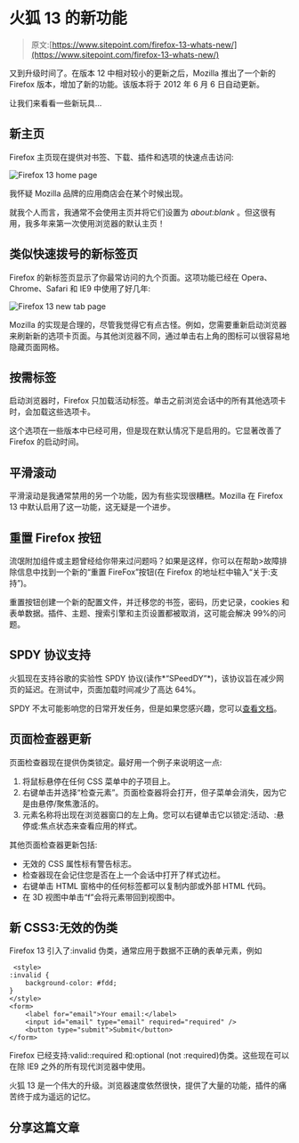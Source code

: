 # 火狐 13 的新功能

> 原文:[https://www.sitepoint.com/firefox-13-whats-new/](https://www.sitepoint.com/firefox-13-whats-new/)

又到升级时间了。在版本 12 中相对较小的更新之后，Mozilla 推出了一个新的 Firefox 版本，增加了新的功能。该版本将于 2012 年 6 月 6 日自动更新。

让我们来看看一些新玩具…

## 新主页

Firefox 主页现在提供对书签、下载、插件和选项的快速点击访问:

![Firefox 13 home page](../Images/ff24dd50cb082b9b9d6ee01015943245.png)

我怀疑 Mozilla 品牌的应用商店会在某个时候出现。

就我个人而言，我通常不会使用主页并将它们设置为 *about:blank* 。但这很有用，我多年来第一次使用浏览器的默认主页！

## 类似快速拨号的新标签页

Firefox 的新标签页显示了你最常访问的九个页面。这项功能已经在 Opera、Chrome、Safari 和 IE9 中使用了好几年:

![Firefox 13 new tab page](../Images/c8ce4720e58271cc52d69546310d7993.png)

Mozilla 的实现是合理的，尽管我觉得它有点古怪。例如，您需要重新启动浏览器来刷新新的选项卡页面。与其他浏览器不同，通过单击右上角的图标可以很容易地隐藏页面网格。

## 按需标签

启动浏览器时，Firefox 只加载活动标签。单击之前浏览会话中的所有其他选项卡时，会加载这些选项卡。

这个选项在一些版本中已经可用，但是现在默认情况下是启用的。它显著改善了 Firefox 的启动时间。

## 平滑滚动

平滑滚动是我通常禁用的另一个功能，因为有些实现很糟糕。Mozilla 在 Firefox 13 中默认启用了这一功能，这无疑是一个进步。

## 重置 Firefox 按钮

流氓附加组件或主题曾经给你带来过问题吗？如果是这样，你可以在帮助>故障排除信息中找到一个新的“重置 FireFox”按钮(在 Firefox 的地址栏中输入“关于:支持”)。

重置按钮创建一个新的配置文件，并迁移您的书签，密码，历史记录，cookies 和表单数据。插件、主题、搜索引擎和主页设置都被取消，这可能会解决 99%的问题。

## SPDY 协议支持

火狐现在支持谷歌的实验性 SPDY 协议(读作*“SPeedDY”*)，该协议旨在减少网页的延迟。在测试中，页面加载时间减少了高达 64%。

SPDY 不太可能影响您的日常开发任务，但是如果您感兴趣，您可以[查看文档](http://www.chromium.org/spdy)。

## 页面检查器更新

页面检查器现在提供伪类锁定。最好用一个例子来说明这一点:

1.  将鼠标悬停在任何 CSS 菜单中的子项目上。
2.  右键单击并选择“检查元素”。页面检查器将会打开，但子菜单会消失，因为它是由悬停/聚焦激活的。
3.  元素名称将出现在浏览器窗口的左上角。您可以右键单击它以锁定:活动、:悬停或:焦点状态来查看应用的样式。

其他页面检查器更新包括:

*   无效的 CSS 属性标有警告标志。
*   检查器现在会记住您是否在上一个会话中打开了样式边栏。
*   右键单击 HTML 窗格中的任何标签都可以复制内部或外部 HTML 代码。
*   在 3D 视图中单击“f”会将元素带回到视图中。

## 新 CSS3:无效的伪类

Firefox 13 引入了:invalid 伪类，通常应用于数据不正确的表单元素，例如

```
 <style>
:invalid {
	background-color: #fdd;
}
</style>
<form>
	<label for="email">Your email:</label>
	<input id="email" type="email" required="required" />
	<button type="submit">Submit</button>
</form> 
```

Firefox 已经支持:valid::required 和:optional (not :required)伪类。这些现在可以在除 IE9 之外的所有现代浏览器中使用。

火狐 13 是一个伟大的升级。浏览器速度依然很快，提供了大量的功能，插件的痛苦终于成为遥远的记忆。

## 分享这篇文章
